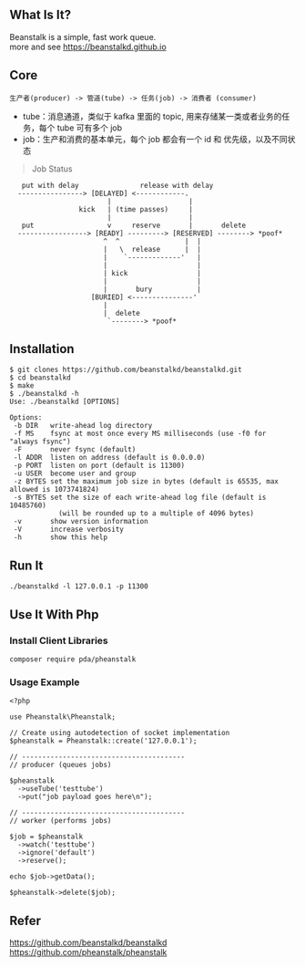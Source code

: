 ## What Is It?
Beanstalk is a simple, fast work queue.  
more and see https://beanstalkd.github.io

## Core 

    生产者(producer) -> 管道(tube) -> 任务(job) -> 消费者 (consumer)

- tube：消息通道，类似于 kafka 里面的 topic, 用来存储某一类或者业务的任务，每个 tube 可有多个 job
- job：生产和消费的基本单元，每个 job 都会有一个 id 和 优先级，以及不同状态

> Job Status

       put with delay               release with delay
      ----------------> [DELAYED] <------------.
                            |                   |
                     kick   | (time passes)     |
                            |                   |
       put                  v     reserve       |       delete
      -----------------> [READY] ---------> [RESERVED] --------> *poof*
                           ^  ^                |  |
                           |   \  release      |  |
                           |    `-------------'   |
                           |                      |
                           | kick                 |
                           |                      |
                           |       bury           |
                        [BURIED] <---------------'
                           |
                           |  delete
                            `--------> *poof*


## Installation

    $ git clones https://github.com/beanstalkd/beanstalkd.git
    $ cd beanstalkd
    $ make
    $ ./beanstalkd -h
    Use: ./beanstalkd [OPTIONS]

    Options:
     -b DIR   write-ahead log directory
     -f MS    fsync at most once every MS milliseconds (use -f0 for "always fsync")
     -F       never fsync (default)
     -l ADDR  listen on address (default is 0.0.0.0)
     -p PORT  listen on port (default is 11300)
     -u USER  become user and group
     -z BYTES set the maximum job size in bytes (default is 65535, max allowed is 1073741824)
     -s BYTES set the size of each write-ahead log file (default is 10485760)
                (will be rounded up to a multiple of 4096 bytes)
     -v       show version information
     -V       increase verbosity
     -h       show this help
    
## Run It

    ./beanstalkd -l 127.0.0.1 -p 11300

## Use It With Php

### Install Client Libraries

    composer require pda/pheanstalk

### Usage Example

    <?php

    use Pheanstalk\Pheanstalk;

    // Create using autodetection of socket implementation
    $pheanstalk = Pheanstalk::create('127.0.0.1');

    // ----------------------------------------
    // producer (queues jobs)

    $pheanstalk
      ->useTube('testtube')
      ->put("job payload goes here\n");

    // ----------------------------------------
    // worker (performs jobs)

    $job = $pheanstalk
      ->watch('testtube')
      ->ignore('default')
      ->reserve();

    echo $job->getData();

    $pheanstalk->delete($job);


## Refer
https://github.com/beanstalkd/beanstalkd  
https://github.com/pheanstalk/pheanstalk  
